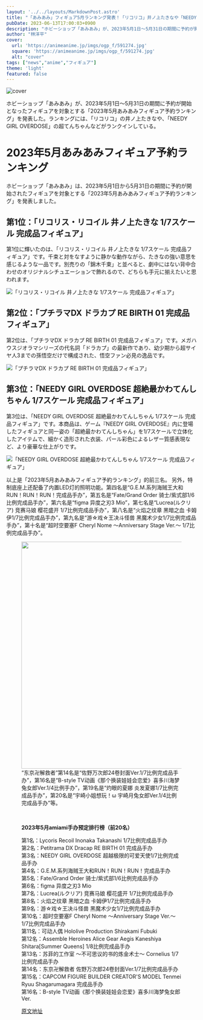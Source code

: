 ```yaml
---
layout: '../../layouts/MarkdownPost.astro'
title: "「あみあみ」フィギュア5月ランキング発表！「リコリコ」井ノ上たきなや「NEEDY GIRL OVERDOSE」超てんちゃんがランクイン！"
pubDate: 2023-06-13T17:00:03+0900
description: "ホビーショップ「あみあみ」が、2023年5月1日～5月31日の期間に予約が開始となったフィギュアを対象とする「2023年5月あみあみフィギュア予約ランキング」を発表した。"
author: "林洋平"
cover:
  url: 'https://animeanime.jp/imgs/ogp_f/591274.jpg'
  square: 'https://animeanime.jp/imgs/ogp_f/591274.jpg'
  alt: "cover"
tags: ["news","anime","フィギュア"]
theme: 'light'
featured: false
---
```


![cover](https://animeanime.jp/imgs/ogp_f/591274.jpg)

ホビーショップ「あみあみ」が、2023年5月1日～5月31日の期間に予約が開始となったフィギュアを対象とする「2023年5月あみあみフィギュア予約ランキング」を発表した。ランキングには、「リコリコ」の井ノ上たきなや、「NEEDY GIRL OVERDOSE」の超てんちゃんなどがランクインしている。

# 2023年5月あみあみフィギュア予約ランキング

ホビーショップ「あみあみ」は、2023年5月1日から5月31日の期間に予約が開始されたフィギュアを対象とする「2023年5月あみあみフィギュア予約ランキング」を発表しました。

## 第1位：「リコリス・リコイル 井ノ上たきな 1/7スケール 完成品フィギュア」

第1位に輝いたのは、「リコリス・リコイル 井ノ上たきな 1/7スケール 完成品フィギュア」です。千束と対をなすように静かな動作ながら、たきなの強い意思を感じるような一品です。別売りの「錦木千束」と並べると、劇中にはない背中合わせのオリジナルシチュエーションで飾れるので、どちらも手元に揃えたいと思われます。

![「リコリス・リコイル 井ノ上たきな 1/7スケール 完成品フィギュア」](https://animeanime.jp/imgs/zoom/591276.jpg)

## 第2位：「プチラマDX ドラカプ RE BIRTH 01 完成品フィギュア」

第2位は、「プチラマDX ドラカプ RE BIRTH 01 完成品フィギュア」です。メガハウスジオラマシリーズの代名詞「ドラカプ」の最新作であり、幼少期から超サイヤ人3までの孫悟空だけで構成された、悟空ファン必見の逸品です。

![「プチラマDX ドラカプ RE BIRTH 01 完成品フィギュア」](https://animeanime.jp/imgs/zoom/591277.jpg)

## 第3位：「NEEDY GIRL OVERDOSE 超絶最かわてんしちゃん 1/7スケール 完成品フィギュア」

第3位は、「NEEDY GIRL OVERDOSE 超絶最かわてんしちゃん 1/7スケール 完成品フィギュア」です。本商品は、ゲーム『NEEDY GIRL OVERDOSE』内に登場したフィギュアと同一姿の「超絶最かわてんしちゃん」を1/7スケールで立体化したアイテムで、細かく造形された衣装、パール彩色によるレザー質感表現など、より豪華な仕上がりです。

![「NEEDY GIRL OVERDOSE 超絶最かわてんしちゃん 1/7スケール 完成品フィギュア」](https://animeanime.jp/imgs/zoom/591278.jpg)

以上是「2023年5月あみあみフィギュア予約ランキング」的前三名。
另外，特制底座上还配备了内置LED灯的照明功能。第四名是“G.E.M.系列海贼王大和RUN！RUN！RUN！完成品手办”，第五名是“Fate/Grand Order 骑士/紫式部1/6比例完成品手办”，第六名是“figma 异度之刃3 Mio”，第七名是“Lucrea(ルクリア) 竞赛马娘 樱花盛开 1/7比例完成品手办”，第八名是“火焰之纹章 黑暗之血 卡姆伊1/7比例完成品手办”，第九名是“游☆戏☆王决斗怪兽 黑魔术少女1/7比例完成品手办”，第十名是“超时空要塞F Cheryl Nome ～Anniversary Stage Ver.～ 1/7比例完成品手办”。<br></p><figure class="ctms-editor-image"><img src="https://animeanime.jp/imgs/zoom/591273.jpg" class="inline-article-image" width="600" height="600"><figcaption>“东京卍解救者”第14名是“佐野万次郎24卷封面Ver.1/7比例完成品手办”，第16名是“B-style TV动画《那个换装娃娃会恋爱》喜多川海梦兔女郎Ver.1/4比例手办”，第19名是“灼眼的夏娜 炎发夏娜1/7比例完成品手办”，第20名是“宇崎小姐想玩！ω 宇崎月兔女郎Ver.1/4比例完成品手办”等。 </p><br><div class="enclosure"><p><b>2023年5月amiami手办预定排行榜（前20名）</b></p><p>第1名：Lycoris Recoil Inonaka Takanashi 1/7比例完成品手办<br>第2名：Petitrama DX Dracap RE BIRTH 01 完成品手办<br>第3名：NEEDY GIRL OVERDOSE 超越极限的可爱天使1/7比例完成品手办<br>第4名：G.E.M.系列海贼王大和RUN！RUN！RUN！完成品手办<br>第5名：Fate/Grand Order 骑士/紫式部1/6比例完成品手办<br>第6名：figma 异度之刃3 Mio<br>第7名：Lucrea(ルクリア) 竞赛马娘 樱花盛开 1/7比例完成品手办<br>第8名：火焰之纹章 黑暗之血 卡姆伊1/7比例完成品手办<br>第9名：游☆戏☆王决斗怪兽 黑魔术少女1/7比例完成品手办<br>第10名：超时空要塞F Cheryl Nome ～Anniversary Stage Ver.～ 1/7比例完成品手办<br>第11名：可动人偶 Hololive Production Shirakami Fubuki<br>第12名：Assemble Heroines Alice Gear Aegis Kaneshiya Shitara[Summer Queens] 1/8比例完成品手办<br>第13名：苏菲的工作室 ～不可思议的书的炼金术士～ Cornelius 1/7比例完成品手办<br>第14名：东京卍解救者 佐野万次郎24卷封面Ver.1/7比例完成品手办<br>第15名：CAPCOM FIGURE BUILDER CREATOR'S MODEL Tenmei Ryuu Shagarumagara 完成品手办<br>第16名：B-style TV动画《那个换装娃娃会恋爱》喜多川海梦兔女郎Ver.

  [原文地址](https://animeanime.jp/article/2023/06/13/77898.html)